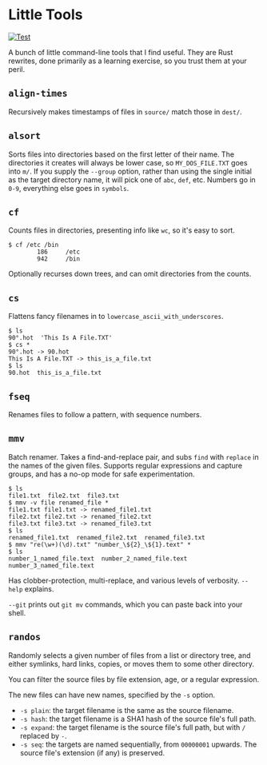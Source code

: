 # Little Tools

[![Test](https://github.com/snltd/little_tools/actions/workflows/test.yml/badge.svg)](https://github.com/snltd/little_tools/actions/workflows/test.yml)

A bunch of little command-line tools that I find useful. They are Rust rewrites,
done primarily as a learning exercise, so you trust them at your peril.

## `align-times`

Recursively makes timestamps of files in `source/` match those in `dest/`.

## `alsort`

Sorts files into directories based on the first letter of their name. The
directories it creates will always be lower case, so `MY_DOS_FILE.TXT` goes into
`m/`. If you supply the `--group` option, rather than using the single initial
as the target directory name, it will pick one of `abc`, `def`, etc. Numbers go
in `0-9`, everything else goes in `symbols`.

## `cf`

Counts files in directories, presenting info like `wc`, so it's easy to sort.

```
$ cf /etc /bin
        186     /etc
        942     /bin
```

Optionally recurses down trees, and can omit directories from the counts.

## `cs`

Flattens fancy filenames in to `lowercase_ascii_with_underscores`.

```
$ ls
90°.hot  'This Is A File.TXT'
$ cs *
90°.hot -> 90.hot
This Is A File.TXT -> this_is_a_file.txt
$ ls
90.hot  this_is_a_file.txt
```

## `fseq`

Renames files to follow a pattern, with sequence numbers.

## `mmv`

Batch renamer. Takes a find-and-replace pair, and subs `find` with `replace` in
the names of the given files. Supports regular expressions and capture groups,
and has a no-op mode for safe experimentation.

```
$ ls
file1.txt  file2.txt  file3.txt
$ mmv -v file renamed_file *
file1.txt file1.txt -> renamed_file1.txt
file2.txt file2.txt -> renamed_file2.txt
file3.txt file3.txt -> renamed_file3.txt
$ ls
renamed_file1.txt  renamed_file2.txt  renamed_file3.txt
$ mmv "re(\w+)(\d).txt" "number_\${2}_\${1}.text" *
$ ls
number_1_named_file.text  number_2_named_file.text  number_3_named_file.text
```

Has clobber-protection, multi-replace, and various levels of verbosity. `--help`
explains.

`--git` prints out `git mv` commands, which you can paste back into your shell.

## `randos`

Randomly selects a given number of files from a list or directory tree, and
either symlinks, hard links, copies, or moves them to some other directory.

You can filter the source files by file extension, age, or a regular expression.

The new files can have new names, specified by the `-s` option. 
* `-s plain`: the target filename is the same as the source filename.
* `-s hash`: the target filename is a SHA1 hash of the source file's full path.
* `-s expand`: the target filename is the source file's full path, but with
`/` replaced by `-`.
* `-s seq`: the targets are named sequentially, from `00000001` upwards. The
source file's extension (if any) is preserved.


